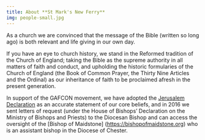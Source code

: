 ```yaml
---
title: About **St Mark's New Ferry**
img: people-small.jpg
---
```

As a church we are convinced that the message of the Bible (written so long ago) is both relevant and life giving in our own day.

If you have an eye to church history, we stand in the Reformed tradition of the Church of England; taking the Bible as the supreme authority in all matters of faith and conduct, and upholding the historic formularies of the Church of England (the Book of Common Prayer, the Thirty Nine Articles and the Ordinal) as our inheritance of faith to be proclaimed afresh in the present generation.

In support of the GAFCON movement, we have adopted the [Jerusalem Declaration](https://www.gafcon.org/resources/the-complete-jerusalem-statement) as an accurate statement of our core beliefs, and in 2016 we sent letters of request (under the House of Bishops’ Declaration on the Ministry of Bishops and Priests) to the Diocesan Bishop and can access the oversight of the [Bishop of Maidstone] (https://bishopofmaidstone.org) who is an assistant bishop in the Diocese of Chester.
